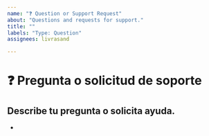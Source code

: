 ```yaml
---
name: "❓ Question or Support Request"
about: "Questions and requests for support."
title: ""
labels: "Type: Question"
assignees: livrasand

---
```


# **❓ Pregunta o solicitud de soporte**

## **Describe tu pregunta o solicita ayuda.**
<!-- Una descripción clara y concisa de cuál es tu duda. -->

*

<!--📛📛📛📛📛📛📛📛📛📛📛📛📛📛📛📛📛📛📛📛📛📛📛📛📛📛📛📛📛📛

¡Hola! 😄

Antes de publicar cualquier pregunta o solicitar asistencia, primero lea el archivo README.md del proyecto y
(si las hay) las páginas WIKI o cualquier otra documentación adicional que pueda aparecer
en el archivo README.md del proyecto.

Para acelerar el procesamiento de problemas, busque problemas abiertos y cerrados antes de enviar uno nuevo.
Lea nuestras Reglas de conducta en este repositorio.

📛📛📛📛📛📛📛📛📛📛📛📛📛📛📛📛📛📛📛📛📛📛📛📛📛📛📛📛📛📛📛📛-->
